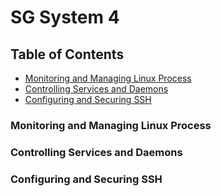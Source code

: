 # SG System 4

## Table of Contents
* [Monitoring and Managing Linux Process](#Monitoring-and-Managing-Linux-Process)
* [Controlling Services and Daemons](#Controlling-Services-and-Daemons)
* [Configuring and Securing SSH](#Configuring-and-Securing-SSH)


### Monitoring and Managing Linux Process
### Controlling Services and Daemons
### Configuring and Securing SSH
